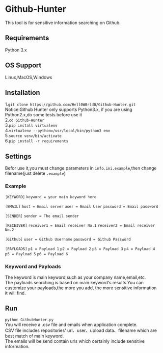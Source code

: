 # Github-Hunter
This tool is for sensitive information searching on Github.
## Requirements
Python 3.x <br>
## OS Support
Linux,MacOS,Windows<br>
## Installation
1.`git clone https://github.com/Hell0W0rld0/Github-Hunter.git`<br>
Notice:Github Hunter only supports Python3.x, if you are using Python2.x,do some tests before use it<br>
2.`cd Github-Hunter`<br>
3.`pip install virtualenv`<br>
4.`virtualenv --python=/usr/local/bin/python3 env`<br>
5.`source venv/bin/activate`<br>
6.`pip install -r requirements`<br>
## Settings
Befor use it,you must change parameters in `info.ini.example`,then change filename(just delete `.example`)
### Example
`[KEYWORD]`
`keyword = your main keyword here`

`[EMAIL]`
`host = Email server`
`user = Email User`
`password = Email password`

`[SENDER]`
`sender = The email sender`

`[RECEIVER]`
`receiver1 = Email receiver No.1`
`receiver2 = Email receiver No.2`

`[Github]`
`user = Github Username`
`password = Github Password`

`[PAYLOADS]`
`p1 = Payload 1`
`p2 = Payload 2`
`p3 = Payload 3`
`p4 = Payload 4`
`p5 = Payload 5`
`p6 = Payload 6`<br>
### Keyword and Payloads
The keyword is main keyword,such as your company name,email,etc.<br>
The payloads searching is based on main keyword's results.You can customize your payloads,the more you add, the more sensitive information it will find.
## Run
`python GithubHunter.py`<br>
You will receive a .csv file and emails when application complete.<br>
CSV file includes repositories' url、user、upload data、filename which are best match of main keyword.<br>
The emails will be send contain urls which certainly include sensitive information.
